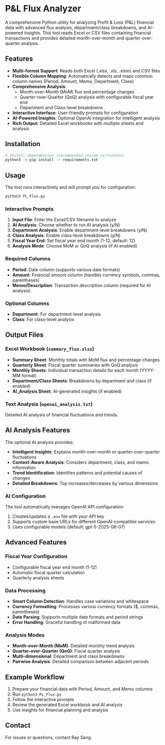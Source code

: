 # P&L Flux Analyzer

A comprehensive Python utility for analyzing Profit & Loss (P&L) financial data with advanced flux analysis, department/class breakdowns, and AI-powered insights. This tool reads Excel or CSV files containing financial transactions and provides detailed month-over-month and quarter-over-quarter analysis.

## Features

- **Multi-format Support**: Reads both Excel (.xlsx, .xls, .xlsm) and CSV files
- **Flexible Column Mapping**: Automatically detects and maps common column names (Period, Amount, Memo, Department, Class)
- **Comprehensive Analysis**: 
  - Month-over-Month (MoM) flux and percentage changes
  - Quarter-over-Quarter (QoQ) analysis with configurable fiscal year end
  - Department and Class-level breakdowns
- **Interactive Interface**: User-friendly prompts for configuration
- **AI-Powered Insights**: Optional OpenAI integration for intelligent analysis
- **Rich Output**: Detailed Excel workbooks with multiple sheets and analysis

## Installation

```bash
# Install dependencies (recommended inside virtualenv)
python3 -m pip install -r requirements.txt
```

## Usage

The tool runs interactively and will prompt you for configuration:

```bash
python3 PL_Flux.py
```

### Interactive Prompts

1. **Input File**: Enter the Excel/CSV filename to analyze
2. **AI Analysis**: Choose whether to run AI analysis (y/N)
3. **Department Analysis**: Enable department-level breakdowns (y/N)
4. **Class Analysis**: Enable class-level breakdowns (y/N)
5. **Fiscal Year End**: Set fiscal year end month (1-12, default: 12)
6. **Analysis Mode**: Choose MoM or QoQ analysis (if AI enabled)

### Required Columns

- **Period**: Date column (supports various date formats)
- **Amount**: Financial amount column (handles currency symbols, commas, parentheses)
- **Memo/Description**: Transaction description column (required for AI analysis)

### Optional Columns

- **Department**: For department-level analysis
- **Class**: For class-level analysis

## Output Files

### Excel Workbook (`summary_flux.xlsx`)

- **Summary Sheet**: Monthly totals with MoM flux and percentage changes
- **Quarterly Sheet**: Fiscal quarter summaries with QoQ analysis
- **Monthly Sheets**: Individual transaction details for each month (YYYY-MM format)
- **Department/Class Sheets**: Breakdowns by department and class (if enabled)
- **AI_Analysis Sheet**: AI-generated insights (if enabled)

### Text Analysis (`openai_analysis.txt`)

Detailed AI analysis of financial fluctuations and trends.

## AI Analysis Features

The optional AI analysis provides:

- **Intelligent Insights**: Explains month-over-month or quarter-over-quarter fluctuations
- **Context-Aware Analysis**: Considers department, class, and memo information
- **Trend Identification**: Identifies patterns and potential causes of changes
- **Detailed Breakdowns**: Top increases/decreases by various dimensions

### AI Configuration

The tool automatically manages OpenAI API configuration:

1. Creates/updates a `.env` file with your API key
2. Supports custom base URLs for different OpenAI-compatible services
3. Uses configurable models (default: gpt-5-2025-08-07)

## Advanced Features

### Fiscal Year Configuration

- Configurable fiscal year end month (1-12)
- Automatic fiscal quarter calculation
- Quarterly analysis sheets

### Data Processing

- **Smart Column Detection**: Handles case variations and whitespace
- **Currency Formatting**: Processes various currency formats ($, commas, parentheses)
- **Date Parsing**: Supports multiple date formats and period strings
- **Error Handling**: Graceful handling of malformed data

### Analysis Modes

- **Month-over-Month (MoM)**: Detailed monthly trend analysis
- **Quarter-over-Quarter (QoQ)**: Fiscal quarter analysis
- **Multi-dimensional**: Department and class breakdowns
- **Pairwise Analysis**: Detailed comparison between adjacent periods

## Example Workflow

1. Prepare your financial data with Period, Amount, and Memo columns
2. Run `python3 PL_Flux.py`
3. Follow the interactive prompts
4. Review the generated Excel workbook and AI analysis
5. Use insights for financial planning and analysis

## Contact

For issues or questions, contact Ray Sang.
